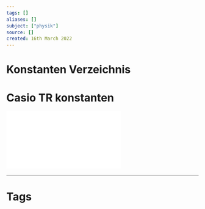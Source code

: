 ```yaml
---
tags: []
aliases: []
subject: ["physik"]
source: []
created: 16th March 2022
---
```


# Konstanten Verzeichnis

# Casio TR konstanten

![Casio_fx-991dex_classwiz_Konstanten](assets/pdf/Casio_fx-991dex_classwiz_Konstanten.pdf)

---

# Tags